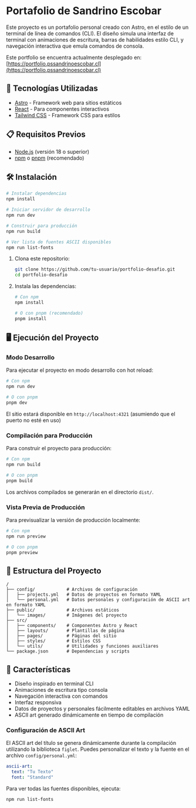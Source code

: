 # Portafolio de Sandrino Escobar

Este proyecto es un portafolio personal creado con Astro, en el estilo de un terminal de línea de comandos (CLI). El diseño simula una interfaz de terminal con animaciones de escritura, barras de habilidades estilo CLI, y navegación interactiva que emula comandos de consola.

Este portfolio se encuentra actualmente desplegado en:
[https://portfolio.pssandrinoescobar.cl](https://portfolio.pssandrinoescobar.cl)

## 🚀 Tecnologías Utilizadas

- [Astro](https://astro.build/) - Framework web para sitios estáticos
- [React](https://reactjs.org/) - Para componentes interactivos
- [Tailwind CSS](https://tailwindcss.com/) - Framework CSS para estilos

## 📋 Requisitos Previos

- [Node.js](https://nodejs.org/) (versión 18 o superior)
- [npm](https://www.npmjs.com/) o [pnpm](https://pnpm.io/) (recomendado)

## 🛠️ Instalación

```bash
# Instalar dependencias
npm install

# Iniciar servidor de desarrollo
npm run dev

# Construir para producción
npm run build

# Ver lista de fuentes ASCII disponibles
npm run list-fonts
```

1. Clona este repositorio:
   ```bash
   git clone https://github.com/tu-usuario/portfolio-desafio.git
   cd portfolio-desafio
   ```

2. Instala las dependencias:
   ```bash
   # Con npm
   npm install

   # O con pnpm (recomendado)
   pnpm install
   ```

## 🖥️ Ejecución del Proyecto

### Modo Desarrollo

Para ejecutar el proyecto en modo desarrollo con hot reload:

```bash
# Con npm
npm run dev

# O con pnpm
pnpm dev
```

El sitio estará disponible en `http://localhost:4321` (asumiendo que el puerto no esté en uso)

### Compilación para Producción

Para construir el proyecto para producción:

```bash
# Con npm
npm run build

# O con pnpm
pnpm build
```

Los archivos compilados se generarán en el directorio `dist/`.

### Vista Previa de Producción

Para previsualizar la versión de producción localmente:

```bash
# Con npm
npm run preview

# O con pnpm
pnpm preview
```

## 📁 Estructura del Proyecto

```
/
├── config/            # Archivos de configuración
│   ├── projects.yml   # Datos de proyectos en formato YAML
│   └── personal.yml   # Datos personales y configuración de ASCII art en formato YAML
├── public/            # Archivos estáticos
│   └── images/        # Imágenes del proyecto
├── src/
│   ├── components/    # Componentes Astro y React
│   ├── layouts/       # Plantillas de página
│   ├── pages/         # Páginas del sitio
│   ├── styles/        # Estilos CSS
│   └── utils/         # Utilidades y funciones auxiliares
└── package.json       # Dependencias y scripts
```

## 🎨 Características

- Diseño inspirado en terminal CLI
- Animaciones de escritura tipo consola
- Navegación interactiva con comandos
- Interfaz responsiva
- Datos de proyectos y personales fácilmente editables en archivos YAML
- ASCII art generado dinámicamente en tiempo de compilación

### Configuración de ASCII Art

El ASCII art del título se genera dinámicamente durante la compilación utilizando la biblioteca `figlet`. Puedes personalizar el texto y la fuente en el archivo `config/personal.yml`:

```yaml
ascii-art:
  text: "Tu Texto"
  font: "Standard"
```

Para ver todas las fuentes disponibles, ejecuta:

```bash
npm run list-fonts
```

